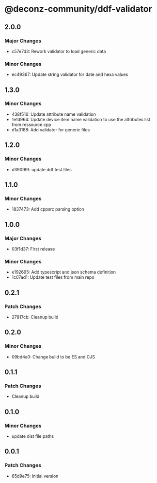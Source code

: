 # @deconz-community/ddf-validator

## 2.0.0

### Major Changes

- c57e7d3: Rework validator to load generic data

### Minor Changes

- ec49367: Update string validator for date and hexa values

## 1.3.0

### Minor Changes

- 438f516: Update attribute name validation
- 1e1d964: Update device item name validation to use the attributes list from ressource.cpp
- d1a3188: Add validator for generic files

## 1.2.0

### Minor Changes

- d39099f: update ddf test files

## 1.1.0

### Minor Changes

- 1837473: Add cppsrc parsing option

## 1.0.0

### Major Changes

- 03f1d37: First release

### Minor Changes

- e192695: Add typescript and json schema definition
- 1c07ad1: Update test files from main repo

## 0.2.1

### Patch Changes

- 27817cb: Cleanup build

## 0.2.0

### Minor Changes

- 09bd4a0: Change build to be ES and CJS

## 0.1.1

### Patch Changes

- Cleanup build

## 0.1.0

### Minor Changes

- update dist file paths

## 0.0.1

### Patch Changes

- 65d9e75: Initial version
